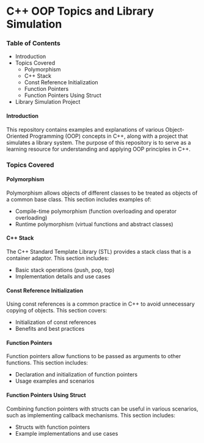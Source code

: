 # C++ OOP Topics and Library Simulation
### Table of Contents
* Introduction
* Topics Covered
  * Polymorphism
  * C++ Stack
  * Const Reference Initialization
  * Function Pointers
  * Function Pointers Using Struct
* Library Simulation Project

#### Introduction
This repository contains examples and explanations of various Object-Oriented Programming (OOP) concepts in C++, along with a project that simulates a library system. The purpose of this repository is to serve as a learning resource for understanding and applying OOP principles in C++.

### Topics Covered
#### Polymorphism
Polymorphism allows objects of different classes to be treated as objects of a common base class. This section includes examples of:

* Compile-time polymorphism (function overloading and operator overloading)
* Runtime polymorphism (virtual functions and abstract classes)

#### C++ Stack
The C++ Standard Template Library (STL) provides a stack class that is a container adaptor. This section includes:

* Basic stack operations (push, pop, top)
* Implementation details and use cases

#### Const Reference Initialization
Using const references is a common practice in C++ to avoid unnecessary copying of objects. This section covers:

* Initialization of const references
* Benefits and best practices

#### Function Pointers
Function pointers allow functions to be passed as arguments to other functions. This section includes:

* Declaration and initialization of function pointers
* Usage examples and scenarios

#### Function Pointers Using Struct
Combining function pointers with structs can be useful in various scenarios, such as implementing callback mechanisms. This section includes:

* Structs with function pointers
* Example implementations and use cases
